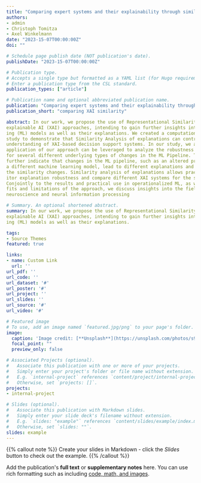 ```yaml
---
title: "Comparing expert systems and their explainability through similarity"
authors:
- admin
- Christoph Tomitza
- Axel Winkelmann
date: "2023-15-07T00:00:00Z"
doi: ""

# Schedule page publish date (NOT publication's date).
publishDate: "2023-15-07T00:00:00Z"

# Publication type.
# Accepts a single type but formatted as a YAML list (for Hugo requirements).
# Enter a publication type from the CSL standard.
publication_types: ["article"]

# Publication name and optional abbreviated publication name.
publication: "Comparing expert systems and their explainability through similarity"
publication_short: "comparing XAI similarity"

abstract: In our work, we propose the use of Representational Similarity Analysis (RSA) for
explainable AI (XAI) approaches, intending to gain further insights into Machine Learn-
ing (ML) models as well as their explanations. We created a computational evaluative
study to demonstrate that Similarity Analysis of explanations can contribute to a better
understanding of XAI-based decision support systems. In our study, we address how the
application of our approach can be leveraged to analyze the robustness of explanations
for several different underlying types of changes in the ML Pipeline. The study results
further indicate that changes in the ML pipeline, such as an altered preprocessing or
a different machine learning model, lead to different explanations and to which extent
the similarity changes. Similarity analysis of explanations allows practitioners to mon-
itor explanation robustness and compare different XAI systems for the same decisions.
Conjointly to the results and practical use in operationalized ML, as well as the bene-
fits and limitations of the approach, we discuss insights into the field of computational
neuroscience and neural information processing

# Summary. An optional shortened abstract.
summary: In our work, we propose the use of Representational Similarity Analysis (RSA) for
explainable AI (XAI) approaches, intending to gain further insights into Machine Learn-
ing (ML) models as well as their explanations.

tags:
- Source Themes
featured: true

links:
- name: Custom Link
  url: ''
url_pdf: ''
url_code: ''
url_dataset: '#'
url_poster: '#'
url_project: ''
url_slides: ''
url_source: '#'
url_video: '#'

# Featured image
# To use, add an image named `featured.jpg/png` to your page's folder. 
image:
  caption: 'Image credit: [**Unsplash**](https://unsplash.com/photos/s9CC2SKySJM)'
  focal_point: ""
  preview_only: false

# Associated Projects (optional).
#   Associate this publication with one or more of your projects.
#   Simply enter your project's folder or file name without extension.
#   E.g. `internal-project` references `content/project/internal-project/index.md`.
#   Otherwise, set `projects: []`.
projects:
- internal-project

# Slides (optional).
#   Associate this publication with Markdown slides.
#   Simply enter your slide deck's filename without extension.
#   E.g. `slides: "example"` references `content/slides/example/index.md`.
#   Otherwise, set `slides: ""`.
slides: example
---
```


{{% callout note %}}
Create your slides in Markdown - click the *Slides* button to check out the example.
{{% /callout %}}

Add the publication's **full text** or **supplementary notes** here. You can use rich formatting such as including [code, math, and images](https://docs.hugoblox.com/content/writing-markdown-latex/).
